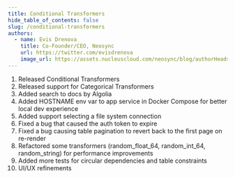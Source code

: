 ```yaml
---
title: Conditional Transformers
hide_table_of_contents: false
slug: /conditional-transformers
authors:
  - name: Evis Drenova
    title: Co-Founder/CEO, Neosync
    url: https://twitter.com/evisdrenova
    image_url: https://assets.nucleuscloud.com/neosync/blog/authorHeadshots/evis.png
---
```


1. Released Conditional Transformers
2. Released support for Categorical Transformers
3. Added search to docs by Algolia
4. Added HOSTNAME env var to app service in Docker Compose for better local dev experience
5. Added support selecting a file system connection
6. Fixed a bug that caused the auth token to expire
7. Fixed a bug causing table pagination to revert back to the first page on re-render
8. Refactored some transformers (random_float_64, random_int_64, random_string) for performance improvements
9. Added more tests for circular dependencies and table constraints
10. UI/UX refinements
